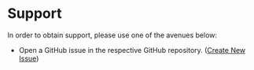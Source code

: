 # Support

In order to obtain support, please use one of the avenues below:

* Open a GitHub issue in the respective GitHub repository. 
([Create New Issue](https://github.com/jhthorp/TrueNAS-Scripts/issues/new/choose))